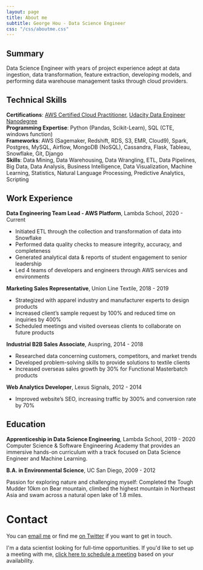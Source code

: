 ```yaml
---
layout: page
title: About me
subtitle: George Hou - Data Science Engineer
css: "/css/aboutme.css"
---
```

<span class="fa fa-user about-icon"></span>
## Summary
Data Science Engineer with years of project experience adept at data ingestion, data transformation, feature extraction, developing models, and performing data warehouse management tasks through cloud providers.

<span class="fa fa-code about-icon"></span>
## Technical Skills
**Certifications**: [AWS Certified Cloud Practitioner](https://www.youracclaim.com/badges/23aa7aa9-348b-4e55-beae-947288a90b6e/public_url), [Udacity Data Engineer Nanodegree](https://graduation.udacity.com/confirm/E4SMCKGS)
<br>
**Programming Expertise**: Python (Pandas, Scikit-Learn), SQL (CTE, windows function)
<br>
**Frameworks**: AWS (Sagemaker, Redshift, RDS, S3, EMR, Cloud9), Spark, Postgres, MySQL, Airflow, MongoDB (NoSQL), Cassandra, Flask, Tableau, Snowflake, Git, Django
<br>
**Skills**: Data Mining, Data Warehousing, Data Wrangling, ETL, Data Pipelines, Big Data, Data Analysis, Business Intelligence, Data Visualization, Machine Learning, Statistics, Natural Language Processing, Predictive Analytics, Scripting

<span class="fa fa-briefcase about-icon"></span>
## Work Experience
**Data Engineering Team Lead - AWS Platform**, Lambda School, 2020 - Current
- Initiated ETL through the collection and transformation of data into Snowflake
- Performed data quality checks to measure integrity, accuracy, and completeness
- Generated analytical data & reports of student engagement to senior leadership
- Led 4 teams of developers and engineers through AWS services and environments

**Marketing Sales Representative**, Union Line Textile, 2018 - 2019
- Strategized with apparel industry and manufacturer experts to design products
- Increased client’s sample request by 100% and reduced time on inquiries by 400%
- Scheduled meetings and visited overseas clients to collaborate on future products

**Industrial B2B Sales Associate**, Auspring, 2014 - 2018
- Researched data concerning customers, competitors, and market trends
- Developed problem-solving skills to provide solutions to textile clients
- Increased overseas sales growth by 30% for Functional Masterbatch products

**Web Analytics Developer**, Lexus Signals, 2012 - 2014
- Improved website’s SEO, increasing traffic by 300% and conversion rate by 70%

<span class="fa fa-graduation-cap about-icon"></span>
## Education
**Apprenticeship in Data Science Engineering**, Lambda School, 2019 - 2020
<br>
Computer Science & Software Engineering Academy that provides an immersive hands-on curriculum with a track focused on Data Science Engineer and Machine Learning.

**B.A. in Environmental Science**, UC San Diego, 2009 - 2012

<span class="fa fa-heart about-icon"></span>
Passion for exploring nature and challenging myself: Completed the Tough Mudder 10km on Bear mountain, climbed the highest mountain in Northeast Asia and swam across a natural open lake of 1.8 miles.

<span class="fa fa-envelope about-icon"></span>
# Contact
<p>You can <a href="mailto:georgehou2008@gmail.com?subject=Hello from gyhou.com">email me</a> or find me <a href="https://twitter.com/gyhou">on Twitter</a> if you want to get in touch.</p>
<p>I'm a data scientist looking for full-time opportunities. If you'd like to set up a meeting with me, <a href="https://calendly.com/gyhou/meeting">click here to schedule a meeting</a> based on your availability.</p>

<!---
<form action="https://formspree.io/mgekrkbr" method="POST" class="form" id="contact-form">
  <p>You can also send me a quick message using the form below:</p>
  <div class="row">
    <div class="col-xs-6">
      <input type="email" name="_replyto" class="form-control input-lg" placeholder="Email" title="Email">
    </div>
    <div class="col-xs-6">
      <input type="text" name="name" class="form-control input-lg" placeholder="Name" title="Name">
    </div>
  </div>
  <input type="hidden" name="_subject" value="New submission from gyhou.com">
  <textarea type="text" name="content" class="form-control input-lg" placeholder="Message" title="Message" required="required" rows="3"></textarea>
  <input type="text" name="_gotcha" style="display:none">
  <input type="hidden" name="_next" value="?message=Your message was sent successfully, thanks!" />
  <div style="font-size: 12px; margin: -10px 0 10px;">Please do not use this form to send me advertisements or spam.</div>
  <button type="submit" class="btn btn-lg btn-primary">Submit</button>
  </form>
-->
